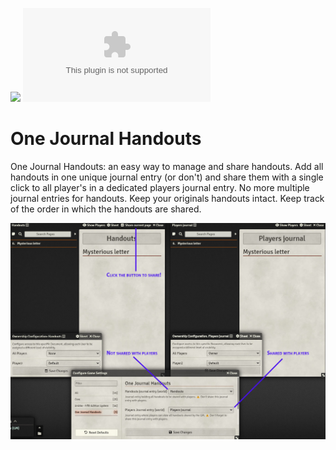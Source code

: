 ![](https://img.shields.io/badge/Foundry-v12-informational)
![Latest Release Download Count](https://img.shields.io/github/downloads/DarKDinDoN/one-journal-handouts/latest/module.zip)

# One Journal Handouts

One Journal Handouts: an easy way to manage and share handouts. Add all handouts in one unique journal entry (or don't) and share them with a single click to all player's in a dedicated players journal entry. No more multiple journal entries for handouts. Keep your originals handouts intact. Keep track of the order in which the handouts are shared.

![](./screenshot-1.jpg)
